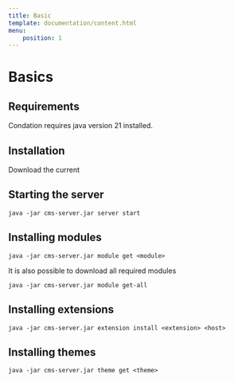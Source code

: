 ```yaml
---
title: Basic
template: documentation/content.html
menu:
    position: 1
---
```


# Basics

## Requirements

Condation requires java version 21 installed.

## Installation

Download the current 

## Starting the server

```shell
java -jar cms-server.jar server start
```

## Installing modules

```shell
java -jar cms-server.jar module get <module>
```

It is also possible to download all required modules

```shell
java -jar cms-server.jar module get-all
```

## Installing extensions

```shell
java -jar cms-server.jar extension install <extension> <host>
```

## Installing themes

```shell
java -jar cms-server.jar theme get <theme>
```